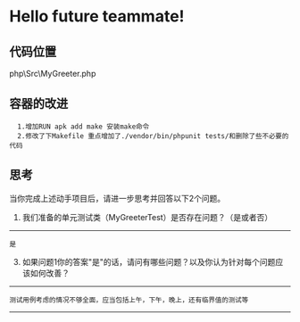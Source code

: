 Hello future teammate!
==========

代码位置
----
php\Src\MyGreeter.php

容器的改进
----
      1.增加RUN apk add make 安装make命令
      2.修改了下Makefile 重点增加了./vendor/bin/phpunit tests/和删除了些不必要的代码
思考
----

当你完成上述动手项目后，请进一步思考并回答以下2个问题。

1. 我们准备的单元测试类（MyGreeterTest）是否存在问题？（是或者否）
----
    是
3. 如果问题1你的答案"是"的话，请问有哪些问题？以及你认为针对每个问题应该如何改善？
----
    测试用例考虑的情况不够全面，应当包括上午，下午，晚上，还有临界值的测试等

----






